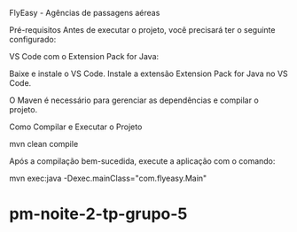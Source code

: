 FlyEasy - Agências de passagens aéreas

Pré-requisitos
Antes de executar o projeto, você precisará ter o seguinte configurado:

VS Code com o Extension Pack for Java:

Baixe e instale o VS Code.
Instale a extensão Extension Pack for Java no VS Code.

O Maven é necessário para gerenciar as dependências e compilar o projeto.

Como Compilar e Executar o Projeto

mvn clean compile

Após a compilação bem-sucedida, execute a aplicação com o comando:

mvn exec:java -Dexec.mainClass="com.flyeasy.Main"

# pm-noite-2-tp-grupo-5
